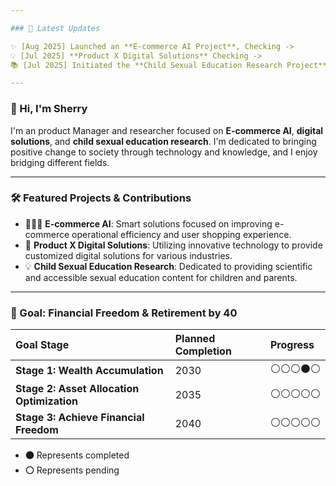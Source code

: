 ```yaml
---

### 📰 Latest Updates

✨ [Aug 2025] Launched an **E-commerce AI Project**, Checking -> 
💡 [Jul 2025] **Product X Digital Solutions** Checking -> 
📚 [Jul 2025] Initiated the **Child Sexual Education Research Project**, Checking -> 

---
```


### 👋 Hi, I'm Sherry

I'm an product Manager and researcher focused on **E-commerce AI**, **digital solutions**, and **child sexual education research**. I'm dedicated to bringing positive change to society through technology and knowledge, and I enjoy bridging different fields.

---

### 🛠️ Featured Projects & Contributions

* 👩🏻‍💻 **E-commerce AI**: Smart solutions focused on improving e-commerce operational efficiency and user shopping experience.
* 🚀 **Product X Digital Solutions**: Utilizing innovative technology to provide customized digital solutions for various industries.
* 💡 **Child Sexual Education Research**: Dedicated to providing scientific and accessible sexual education content for children and parents.

---

### 🎯 Goal: Financial Freedom & Retirement by 40

| Goal Stage | Planned Completion | Progress |
| :--- | :--- | :--- |
| **Stage 1: Wealth Accumulation** | 2030 | ⚪⚪⚪⚫️⚪ |
| **Stage 2: Asset Allocation Optimization** | 2035 | ⚪⚪⚪⚪⚪ |
| **Stage 3: Achieve Financial Freedom** | 2040 | ⚪⚪⚪⚪⚪ |

* **⚫️** Represents completed
* **⚪** Represents pending
